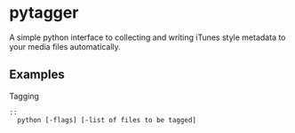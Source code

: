 pytagger
========

A simple python interface to collecting and writing iTunes style metadata to your media files automatically.

Examples
--------

Tagging
~~~~~~~
::
  python [-flags] [-list of files to be tagged]